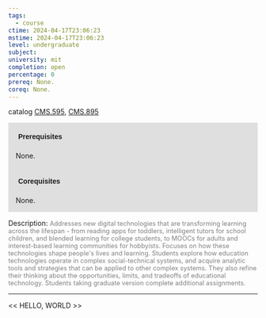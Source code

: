 ```yaml
---
tags:
  - course
ctime: 2024-04-17T23:06:23
mstime: 2024-04-17T23:06:23
level: undergraduate
subject: 
university: mit
completion: open
percentage: 0
prereq: None.
coreq: None.
---
```


catalog [CMS.595](http://student.mit.edu/catalog/mCMSa.html#CMS.595), [CMS.895](http://student.mit.edu/catalog/mCMSa.html#CMS.895)

<span style="display: block; padding: 15px; background-color: rgb(100, 100, 100, 0.2);"><font id="m_prereq83_0" style="display: block; font-family: Arial, sans-serif; font-weight: bold; padding: 5px">Prerequisites</font><br><span id="prereq83_0">None.</span></span>
<span style="display: block; padding: 15px; background-color: rgb(100, 100, 100, 0.2);"><font id="m_coreq83_0" style="display: block; font-family: Arial, sans-serif; font-weight: bold; padding: 5px">Corequisites</font><br><span id="coreq83_0">None.</span></span>

<font style="">Description:</font>
<font style="color: grey; font-size: 0.8rem;">Addresses new digital technologies that are transforming learning across the lifespan - from reading apps for toddlers, intelligent tutors for school children, and blended learning for college students, to MOOCs for adults and interest-based learning communities for hobbyists. Focuses on how these technologies shape people's lives and learning. Students explore how education technologies operate in complex social-technical systems, and acquire analytic tools and strategies that can be applied to other complex systems. They also refine their thinking about the opportunities, limits, and tradeoffs of educational technology. Students taking graduate version complete additional assignments.</font>



---

<< HELLO, WORLD >>

